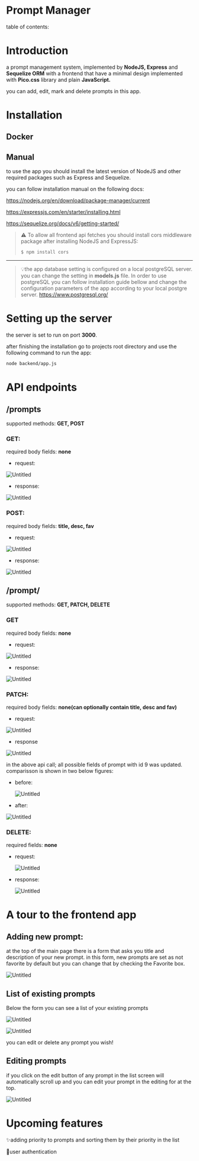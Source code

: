 # Prompt Manager

table of contents:

# Introduction

a prompt management system, implemented by **NodeJS, Express** and **Sequelize ORM** with a frontend that have a minimal design implemented with **Pico.css** library and plain **JavaScript.**

you can add, edit, mark and delete prompts in this app. 

# Installation

## Docker

## Manual

to use the app you should install the latest version of NodeJS and other required packages such as Express and Sequelize.

you can follow installation manual on the following docs:

https://nodejs.org/en/download/package-manager/current

https://expressjs.com/en/starter/installing.html

https://sequelize.org/docs/v6/getting-started/


>⚠️ To allow all frontend api fetches you should install cors middleware package after installing NodeJS and ExpressJS:
>  ```bash
>  $ npm install cors
>  ```
>


---
>💡the app database setting is configured on a local postgreSQL server. you can change the setting in **models.js** file.
>In order to use postgreSQL you can follow installation guide bellow and change the configuration parameters of the app according to your local postgre server.
https://www.postgresql.org/

# Setting up the server

the server is set to run on port **3000**. 

after finishing the installation go to projects root directory and use the following command to run the app:

```bash
node backend/app.js
```

# API endpoints

## /prompts

supported methods: **GET, POST**

### **GET:**

required body fields: **none**

- request:

![Untitled](readme-images/Untitled.png)

- response:

![Untitled](readme-images/Untitled1.png)

### **POST:**

required body fields: **title, desc, fav**

- request:

![Untitled](readme-images/Untitled2.png)

- response:

![Untitled](readme-images/Untitled3.png)

## /prompt/<id>

supported methods: **GET, PATCH, DELETE**

### **GET**

required body fields: **none**

- request:

![Untitled](readme-images/Untitled4.png)

- response:

![Untitled](readme-images/Untitled5.png)

### **PATCH:**

required body fields: **none(can optionally contain title, desc and fav)**

- request:

![Untitled](readme-images/Untitled6.png)

- response

![Untitled](readme-images/Untitled7.png)

in the above api call; all possible fields of prompt with id 9 was updated. comparisson is shown in two  below figures:

- before:
    
    ![Untitled](readme-images/Untitled5.png)
    
- after:

![Untitled](readme-images/Untitled8.png)

### DELETE:

required fields: **none**

- request:
    
    ![Untitled](readme-images/Untitled9.png)
    
- response:
    
    ![Untitled](readme-images/Untitled10.png)
    

# A tour to the frontend app

## Adding new prompt:

at the top of the main page there is a form that asks you title and description of your new prompt. in this form, new prompts are set as not favorite by default but you can change that by checking the Favorite box.

![Untitled](readme-images/Untitled11.png)

## List of existing prompts

Below the form you can see a list of your existing prompts

![Untitled](readme-images/Untitled12.png)

![Untitled](readme-images/Untitled13.png)

you can edit or delete any prompt you wish!

## Editing prompts

if you click on the edit button of any prompt in the list screen will automatically scroll up and you can edit your prompt in the editing for at the top.

![Untitled](readme-images/Untitled14.png)

# Upcoming features

✨adding priority to prompts and sorting them by their priority in the list

🚀user authentication